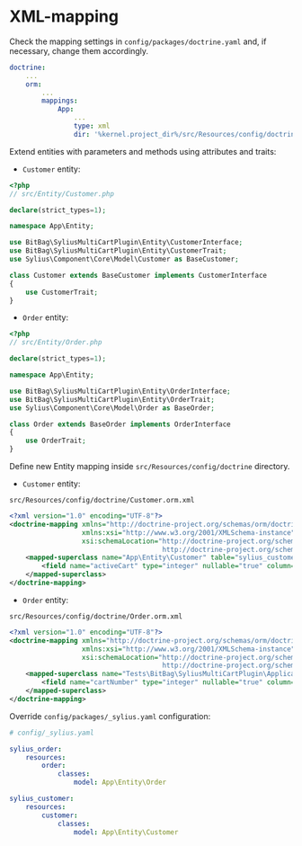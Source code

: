 # XML-mapping

Check the mapping settings in `config/packages/doctrine.yaml` and, if necessary, change them accordingly.
```yaml
doctrine:
    ...
    orm:
        ...
        mappings:
            App:
                ...
                type: xml
                dir: '%kernel.project_dir%/src/Resources/config/doctrine'
```

Extend entities with parameters and methods using attributes and traits:

- `Customer` entity:

```php
<?php
// src/Entity/Customer.php

declare(strict_types=1);

namespace App\Entity;

use BitBag\SyliusMultiCartPlugin\Entity\CustomerInterface;
use BitBag\SyliusMultiCartPlugin\Entity\CustomerTrait;
use Sylius\Component\Core\Model\Customer as BaseCustomer;

class Customer extends BaseCustomer implements CustomerInterface
{
    use CustomerTrait;
}
```

- `Order` entity:

```php
<?php
// src/Entity/Order.php

declare(strict_types=1);

namespace App\Entity;

use BitBag\SyliusMultiCartPlugin\Entity\OrderInterface;
use BitBag\SyliusMultiCartPlugin\Entity\OrderTrait;
use Sylius\Component\Core\Model\Order as BaseOrder;

class Order extends BaseOrder implements OrderInterface
{
    use OrderTrait;
}
```

Define new Entity mapping inside `src/Resources/config/doctrine` directory.

- `Customer` entity:

`src/Resources/config/doctrine/Customer.orm.xml`

```xml
<?xml version="1.0" encoding="UTF-8"?>
<doctrine-mapping xmlns="http://doctrine-project.org/schemas/orm/doctrine-mapping"
                  xmlns:xsi="http://www.w3.org/2001/XMLSchema-instance"
                  xsi:schemaLocation="http://doctrine-project.org/schemas/orm/doctrine-mapping
                                      http://doctrine-project.org/schemas/orm/doctrine-mapping.xsd">
    <mapped-superclass name="App\Entity\Customer" table="sylius_customer">
        <field name="activeCart" type="integer" nullable="true" column="active_cart" />
    </mapped-superclass>
</doctrine-mapping>
```

- `Order` entity:

`src/Resources/config/doctrine/Order.orm.xml`

```xml
<?xml version="1.0" encoding="UTF-8"?>
<doctrine-mapping xmlns="http://doctrine-project.org/schemas/orm/doctrine-mapping"
                  xmlns:xsi="http://www.w3.org/2001/XMLSchema-instance"
                  xsi:schemaLocation="http://doctrine-project.org/schemas/orm/doctrine-mapping
                                      http://doctrine-project.org/schemas/orm/doctrine-mapping.xsd">
    <mapped-superclass name="Tests\BitBag\SyliusMultiCartPlugin\Application\src\Entity\Order" table="sylius_order">
        <field name="cartNumber" type="integer" nullable="true" column="cart_number" />
    </mapped-superclass>
</doctrine-mapping>
```

Override `config/packages/_sylius.yaml` configuration:
```yaml
# config/_sylius.yaml

sylius_order:
    resources:
        order:
            classes:
                model: App\Entity\Order

sylius_customer:
    resources:
        customer:
            classes:
                model: App\Entity\Customer
```
